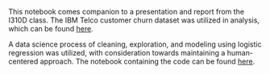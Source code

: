 This notebook comes companion to a presentation and report from the I310D class. The IBM Telco customer churn dataset was utilized in analysis, which can be found [here](https://github.com/IBM/telco-customer-churn-on-icp4d).

A data science process of cleaning, exploration, and modeling using logistic regression was utilized, with consideration towards maintaining a human-centered approach. The notebook containing the code can be found [here](I310D_Final_Project_Notebook.ipynb).
